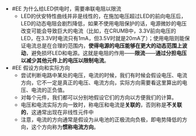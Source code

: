 - #EE 为什么给LED供电时，需要串联电阻以限流
	- LED的伏安特性曲线并非是线性的，在施加电压超过LED的前向电压后，LED的动态电阻会剧烈降低，如果不使用电阻保护的话，电源微妙的电压改变可能会导致巨大的电流（比如，在CRUMB中，3.3V前向电压的LED，在3.3V时电流只有1mA，但3.5V时就是20mA了）；使用电阻则能保证电流总是在合理的范围内，**使得电源的电压能够在更大的动态范围上波动**，避免损坏LED和电源。这就是电阻的作用——**限流**——**通过分担电压以减少其他元件上的电压以限制电流**。
- #EE 假设方向和实际方向
	- 尝试判断电路中某处的电压，电流的时候，我们有时候会假设电压、电流方向，它不一定是真正的电压、电流方向，实际方向需要看这里算出的电压、电流的正负值。
	- 对每个元件，我们都可以分别地假设它们的方向以方便我们的计算。
	- 电压和电流实际方向一致时，称电压和电流是**关联的**，否则称是**不关联的**，这通常出现在非线性元件中
	- 注意，电流的方向通常是假设为从电池的正极流向负极，即电势降低的方向，这个方向称为**惯称电流方向**。